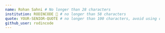 ```yaml
---
name: Rohan Sahni # No longer than 28 characters
institution: RODINCODE 🚩 # no longer than 58 characters
quote: YOUR-SENIOR-QUOTE # no longer than 100 characters, avoid using quotes(") to guarantee the format remains the same.
github_user: rodincode
---
```

